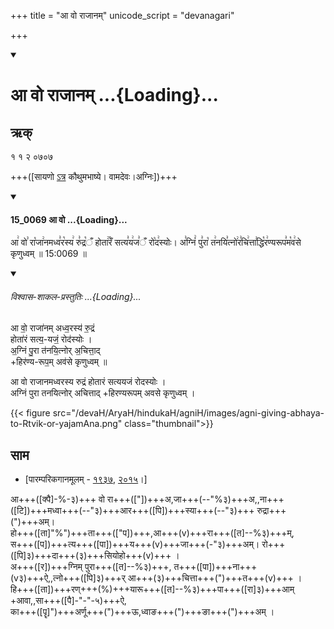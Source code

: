 +++
title = "आ वो राजानम्"
unicode_script = "devanagari"

+++
<div class="js_include" includetitle="false" newlevelforh1="1" unfilled url="/vedAH_sAma/paravastu-sAma/devaH/agniH/A_vo_rAjAnam/">
<details open><summary><h1>आ वो राजानम् ...{Loading}...</h1></summary>

## ऋक्

१ १ २ ०७०७

+++([सायणो [ऽत्र](https://archive.org/details/SamaVedaSanhitaWithSayanabhashyaVolume1SatyavrataSamasrami1874bis_201804/page/n247&sa=D&ust=1542564218916000) कौथुमभाष्ये। वामदेवः।अग्निः])+++

<div class="js_include" includetitle="false" newlevelforh1="3" unfilled="" url="/vedAH_sAma/kauthumam/saMhitA/vishvAsa-prastutiH/1_pUrvArchikaH/1/2/15_0069_A_vo.md">
<details open><summary><h4>15_0069 आ वो ...{Loading}...</h4></summary>

आ꣢ वो꣣ रा꣡जा꣢नमध्व꣣र꣡स्य꣢ रु꣣द्र꣡ँ होता꣢꣯रँ सत्य꣣य꣢ज꣣ँ रो꣡द꣢स्योः। अ꣣ग्निं꣢ पु꣣रा꣡ त꣢नयि꣣त्नो꣢र꣣चि꣢त्ता꣣द्धि꣡र꣢ण्यरूप꣣म꣡व꣢से कृणुध्वम् ॥ 15:0069 ॥

<div class="js_include" newlevelforh1="2" title="विश्वास-शाकल-प्रस्तुतिः" unfilled="" url="/vedAH_Rk/shAkalam/saMhitA/vishvAsa-prastutiH/04/003/01_A_vo.md">
<details open><summary><h6>विश्वास-शाकल-प्रस्तुतिः ...{Loading}...</h6></summary>


आ वो॒ राजा॑नम् अध्व॒रस्य॑ रु॒द्रं  
होता॑रं सत्य॒-यजं॒ रोद॑स्योः ।  
अ॒ग्निं पु॒रा त॑नयि॒त्नोर् अ॒चित्ता॒द्  
+हिर॑ण्य-रूप॒म् अव॑से कृणुध्वम् ॥

</details>
</div>
</details>
</div>

आ वो राजानमध्वरस्य रुद्रं होतारं सत्ययजं रोदस्योः  ।  
अग्निं पुरा तनयित्नोर् अचित्ताद् +हिरण्यरूपम् अवसे कृणुध्वम्  ।  

{{< figure src="/devaH/AryaH/hindukaH/agniH/images/agni-giving-abhaya-to-Rtvik-or-yajamAna.png"  class="thumbnail">}}

## साम

- [पारम्परिकगानमूलम् - [१९३७](https://archive.org/stream/sAmaveda-jaiminIya-paravastu-paramparA-docs/sAmaveda-paravastu-1937#page/n15/mode/1up), [२०१५](https://archive.org/stream/sAmaveda-jaiminIya-paravastu-paramparA-docs/UDAKA%20SAANTHI%20SAAMAANI#page/n2/mode/1up&sa=D&ust=1542425956390000)।]
<div caption="रामानुजार्यः 1974 " class="audioEmbed" src="https://archive
.org/download/jaiminIya-sAma-gAna-paravastu-tradition-rAmAnuja/A-vo-rAjAnam.mp3"></div>
<div caption="गोपालार्यः 2015  " class="audioEmbed" src="https://archive
.org/download/jaiminIya-sAma-gAna-paravastu-tradition-gopAla-2015/A-vo-rAjAnam.mp3"></div>
<div caption="गोपाल-विश्वासयोर् अनुवचनम् 2018 1x" class="audioEmbed" src="https://archive
.org/download/jaiminIya-sAma-gAna-paravastu-tradition-anuvachanam-gopAla-vishvAsa-2018/A-vo-rAjAnam.mp3"></div>
<div caption="गोपाल-विश्वासयोर् अनुवचनम् 2018 1.5x" class="audioEmbed" src="https://archive
.org/download/jaiminIya-sAma-gAna-paravastu-tradition-anuvachanam-gopAla-vishvAsa-2018-150p-speed/A-vo-rAjAnam.mp3"></div>



आ+++([क्पै]-%-३)+++ वो रा+++(["])+++अ,जा+++(--"%३)+++अ,,ना+++([टि])+++मध्वा+++(--"३)+++आर+++([पि])+++स्या+++(--"३)+++ रुद्रा+++(")+++अम्।  
हो+++([ता]"%")+++ता+++(["प])+++,आ+++(v)+++रा+++([त]--%३)+++म्,  
स+++([प])+++त्य+++([पा])+++य+++(v)+++जा+++(-"३)+++अम्।  रो+++([पि]३)+++दा+++(३)+++सियोहो+++(v)+++ ।  
अ+++([र])+++ग्निम् पुरा+++([त]--%३)+++, त+++([पा])+++ना+++(v३)+++ऐ,,त्नो+++([पि]३)+++र् आ+++(३)+++चित्ता+++(")+++त+++(v)+++ ।  
हि+++([ता])+++रण्+++(%)+++यारू+++([त]--%३)+++पा+++([रा]३)+++आम् +आवा,,सा+++([पै]-"-"-५)+++ऐ,  
का+++([पॄ]")+++अर्णू+++(")+++ऊ,ध्वाङ+++(")+++ङा+++(")+++अम् ।  
</details>
</div>